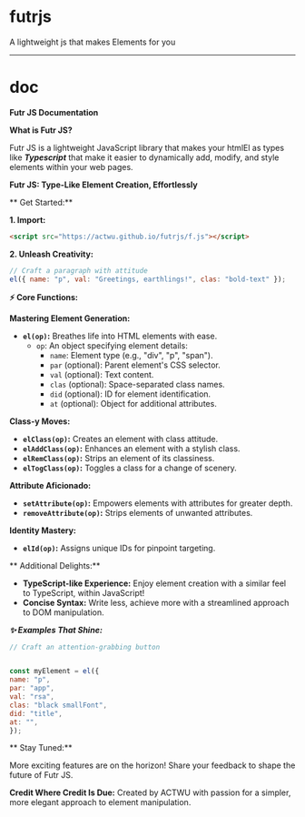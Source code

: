 # futrjs
A lightweight js that makes Elements for you

---

# doc
**Futr JS Documentation**

**What is Futr JS?**

Futr JS is a lightweight JavaScript library that makes your htmlEl as types like **_Typescript_**
that make it easier to dynamically add, modify, and style elements within your web pages.

**Futr JS: Type-Like Element Creation, Effortlessly**

** Get Started:**

**1. Import:**

   ```html
 <script src="https://actwu.github.io/futrjs/f.js"></script>
   ```

**2. Unleash Creativity:**

   ```javascript
   // Craft a paragraph with attitude
   el({ name: "p", val: "Greetings, earthlings!", clas: "bold-text" });
   ```

**⚡ Core Functions:**

**Mastering Element Generation:**

* **`el(op)`:** Breathes life into HTML elements with ease.
   - `op`: An object specifying element details:
     - `name`: Element type (e.g., "div", "p", "span").
     - `par` (optional): Parent element's CSS selector.
     - `val` (optional): Text content.
     - `clas` (optional): Space-separated class names.
     - `did` (optional): ID for element identification.
     - `at` (optional): Object for additional attributes.

**Class-y Moves:**

* **`elClass(op)`:** Creates an element with class attitude.
* **`elAddClass(op)`:** Enhances an element with a stylish class.
* **`elRemClass(op)`:** Strips an element of its classiness.
* **`elTogClass(op)`:** Toggles a class for a change of scenery.

**Attribute Aficionado:**

* **`setAttribute(op)`:** Empowers elements with attributes for greater depth.
* **`removeAttribute(op)`:** Strips elements of unwanted attributes.

**Identity Mastery:**

* **`elId(op)`:** Assigns unique IDs for pinpoint targeting.

** Additional Delights:**

* **TypeScript-like Experience:** Enjoy element creation with a similar feel to TypeScript, within JavaScript!
* **Concise Syntax:** Write less, achieve more with a streamlined approach to DOM manipulation.

***✨ Examples That Shine:***

```javascript
// Craft an attention-grabbing button


const myElement = el({
name: "p",
par: "app",
val: "rsa",
clas: "black smallFont",
did: "title",
at: "",
});

```

** Stay Tuned:**

More exciting features are on the horizon! Share your feedback to shape the future of Futr JS.

**Credit Where Credit Is Due:**
Created by ACTWU with passion for a simpler, more elegant approach to element manipulation.

